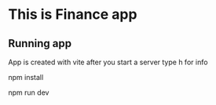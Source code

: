 <h1>This is Finance app</h1>

<h2>Running app</h2>
<p>App is created with vite after you start a server type h for info</p>
<p>npm install</p>
<p>npm run dev</p>
